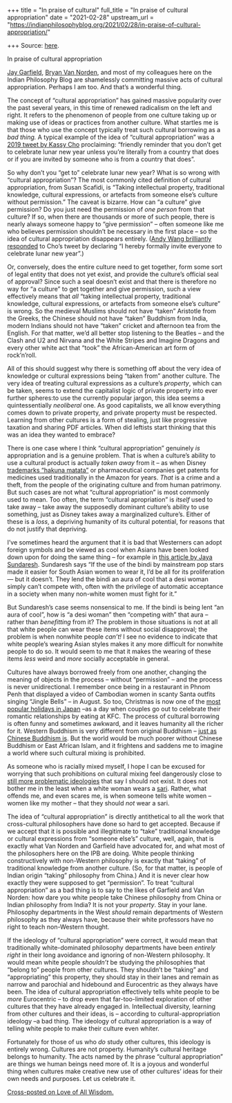 +++
title = "In praise of cultural"
full_title = "In praise of cultural appropriation"
date = "2021-02-28"
upstream_url = "https://indianphilosophyblog.org/2021/02/28/in-praise-of-cultural-appropriation/"

+++
Source: [here](https://indianphilosophyblog.org/2021/02/28/in-praise-of-cultural-appropriation/).

In praise of cultural appropriation

[Jay
Garfield](https://www.nytimes.com/2016/05/11/opinion/if-philosophy-wont-diversify-lets-call-it-what-it-really-is.html),
[Bryan Van
Norden](http://loveofallwisdom.com/blog/2018/05/making-the-case-for-non-western-philosophy/),
and most of my colleagues here on the Indian Philosophy Blog are
shamelessly committing massive acts of cultural appropriation. Perhaps I
am too. And that’s a wonderful thing.

The concept of “cultural appropriation” has gained massive popularity
over the past several years, in this time of renewed radicalism on the
left and right. It refers to the phenomenon of people from one culture
taking up or making use of ideas or practices from another culture. What
startles me is that those who use the concept typically treat such
cultural borrowing as a *bad thing.* A typical example of the idea of
“cultural appropriation” was a [2019 tweet by Kassy
Cho](https://web.archive.org/web/20190208035720/https://twitter.com/kassy/status/1093235338686984192)
proclaiming: “friendly reminder that you don’t get to celebrate lunar
new year unless you’re literally from a country that does or if you are
invited by someone who is from a country that does”.

So why don’t you “get to” celebrate lunar new year? What is so wrong
with “cultural appropriation”? The most commonly cited definition of
cultural appropriation, from Susan Scafidi, is “Taking intellectual
property, traditional knowledge, cultural expressions, or artefacts from
someone else’s culture without permission.” The caveat is bizarre. How
can “a culture” give permission? Do you just need the permission of *one
person* from that culture? If so, when there are thousands or more of
such people, there is nearly always someone happy to “give permission” –
often someone like me who believes permission shouldn’t be necessary in
the first place – so the idea of cultural appropriation disappears
entirely. ([Andy Wang brilliantly
responded](https://web.archive.org/web/20190210211002/https://twitter.com/AdequateAndy/status/1093557630675681281)
to Cho’s tweet by declaring “I hereby formally invite everyone to
celebrate lunar new year”.)

Or, conversely, does the entire culture need to get together, form some
sort of legal entity that does not yet exist, and provide the culture’s
official seal of approval? Since such a seal doesn’t exist and that
there is therefore no way for “a culture” to get together and give
permission, such a view effectively means that *all* “taking
intellectual property, traditional knowledge, cultural expressions, or
artefacts from someone else’s culture” is wrong. So the medieval Muslims
should not have “taken” Aristotle from the Greeks, the Chinese should
not have “taken” Buddhism from India, modern Indians should not have
“taken” cricket and afternoon tea from the English. For that matter,
we’d all better stop listening to the Beatles – and the Clash and U2 and
Nirvana and the White Stripes and Imagine Dragons and every other white
act that “took” the African-American art form of rock’n’roll.

All of this should suggest why there is something off about the very
idea of knowledge or cultural expressions being “taken from” another
culture. The very idea of treating cultural expressions as a culture’s
*property*, which can be taken, seems to extend the capitalist logic of
private property into ever further spheres:to use the currently popular
jargon, this idea seems a quintessentially *neoliberal* one. As good
capitalists, we all know everything comes down to private property, and
private property must be respected. Learning from other cultures is a
form of stealing, just like progressive taxation and sharing PDF
articles. When did leftists start thinking that this was an idea they
wanted to embrace?

There is one case where I think “cultural appropriation” genuinely *is*
appropriation and is a genuine problem. That is when a culture’s ability
to use a cultural product is actually *taken away* from it – as when
Disney [trademarks “hakuna
matata”](https://www.cnn.com/2018/12/19/africa/africans-petition-disney-over-hakuna-matata-trademark-intl/)
or pharmaceutical companies get patents for medicines used traditionally
in the Amazon for years. *That* is a crime and a theft, from the people
of the originating culture and from human patrimony. But such cases are
not what “cultural appropriation” is most commonly used to mean. Too
often, the term “cultural apropriation” is *itself* used to take away –
take away the supposedly dominant culture’s ability to use something,
just as Disney takes away a marginalized culture’s. Either of these is a
*loss*, a depriving humanity of its cultural potential, for reasons that
do not justify that depriving.

I’ve sometimes heard the argument that it is bad that Westerners can
adopt foreign symbols and be viewed as cool when Asians have been looked
down upon for doing the same thing – for example in [this article by
Jaya
Sundaresh](http://theaerogram.com/beyond-bindis-why-cultural-appropriation-matters/).
Sundaresh says “If the use of the bindi by mainstream pop stars made it
easier for South Asian women to wear it, I’d be all for its
proliferation — but it doesn’t. They lend the bindi an aura of cool that
a desi woman simply can’t compete with, often with the privilege of
automatic acceptance in a society when many non-white women must fight
for it.”

But Sundaresh’s case seems nonsensical to me. If the bindi is being lent
“an aura of cool”, how is “a desi woman” then “competing with” that aura
– rather than *benefitting* from it? The problem in those situations is
not at all that white people can wear these items without social
disapproval; the problem is when nonwhite people *can’t!* I see no
evidence to indicate that white people’s wearing Asian styles makes it
any more difficult for nonwhite people to do so. It would seem to me
that it makes the wearing of these items *less* weird and *more*
socially acceptable in general.

Cultures have always borrowed freely from one another, changing the
meaning of objects in the process – without “permission” – and the
process is never unidirectional. I remember once being in a restaurant
in Phnom Penh that displayed a video of Cambodian women in scanty Santa
outfits singing “Jingle Bells” – in August. So too, Christmas is now one
of the [most popular holidays in
Japan](https://www.timeout.com/tokyo/things-to-do/tokyo-q-a-how-does-japan-celebrate-christmas)
–as a day when couples go out to celebrate their romantic relationships
by eating at KFC. The process of cultural borrowing is often funny and
sometimes awkward, and it leaves humanity all the richer for it. Western
Buddhism is very different from original Buddhism – [just as Chinese
Buddhism
is](http://loveofallwisdom.com/blog/2011/05/on-the-genealogy-of-buddhism-and-science/).
But the world would be much poorer without Chinese Buddhism or East
African Islam, and it frightens and saddens me to imagine a world where
such cultural mixing is prohibited.

As someone who is racially mixed myself, I hope I can be excused for
worrying that such prohibitions on cultural mixing feel dangerously
close to [still more problematic
ideologies](https://en.wikipedia.org/wiki/Miscegenation) that say I
should not exist. It does not bother me in the least when a white woman
wears a [sari](https://en.wikipedia.org/wiki/Sari). Rather, what offends
me, and even scares me, is when someone tells white women – women like
my mother – that they should *not* wear a sari.

The idea of “cultural appropriation” is directly antithetical to all the
work that cross-cultural philosophers have done so hard to get accepted.
Because if we accept that it is possible and illegitimate to “take”
traditional knowledge or cultural expressions from “someone else’s”
culture, well, again, that is exactly what Van Norden and Garfield have
advocated for, and what most of the philosophers here on the IPB are
doing. White people thinking constructively with non-Western philosophy
is exactly that “taking” of traditional knowledge from another culture.
(So, for that matter, is people of Indian origin “taking” philosophy
from China.) And it is never clear how exactly they were supposed to get
“permission”. To treat “cultural appropriation” as a bad thing is to say
to the likes of Garfield and Van Norden: how dare you white people take
Chinese philosophy from China or Indian philosophy from India? It is not
your *property*. Stay in your lane. Philosophy departments in the West
*should* remain departments of Western philosophy as they always have,
because their white professors have no right to teach non-Western
thought.

If the ideology of “cultural appropriation” were correct, it would mean
that traditionally white-dominated philosophy departments have been
*entirely right* in their long avoidance and ignoring of non-Western
philosophy. It would mean white people *shouldn’t* be studying the
philosophies that “belong to” people from other cultures. They shouldn’t
be “taking” and “appropriating” this property, they should stay in their
lanes and remain as narrow and parochial and hidebound and Eurocentric
as they always have been. The idea of cultural appropriation effectively
tells white people to be *more* Eurocentric – to drop even that
far-too-limited exploration of other cultures that they have already
engaged in. Intellectual diversity, learning from other cultures and
their ideas, is – according to cultural-appropriation ideology –a bad
thing. The ideology of cultural appropriation is a way of telling white
people to make their culture even whiter.

Fortunately for those of us who *do* study other cultures, this ideology
is entirely wrong. Cultures are not property. Humanity’s cultural
heritage belongs to humanity. The acts named by the phrase “cultural
appropriation” are things we human beings need more of. It is a joyous
and wonderful thing when cultures make creative new use of other
cultures’ ideas for their own needs and purposes. Let us celebrate it.

[Cross-posted on Love of All
Wisdom.](http://loveofallwisdom.com/blog/2021/02/in-praise-of-cultural-appropriation)
